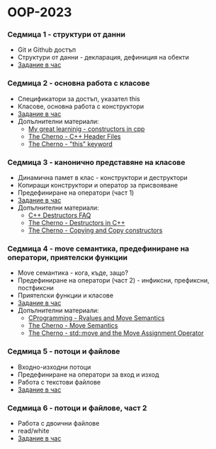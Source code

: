 # OOP-2023

### Седмица 1 - структури от данни
- Git и Github достъп
- Структури от данни - декларация, дефиниция на обекти
- [Задание в час](https://classroom.github.com/a/YkciM_Zg)


### Седмица 2 - основна работа с класове
- Спецификатори за достъп, указател this
- Класове, основна работа с конструктори
- [Задание в час](https://classroom.github.com/a/4ByF8gxM)
- Допълнителни материали:
    - [My great learninig - constructors in cpp](https://www.mygreatlearning.com/blog/constructor-in-cpp/)
    - [The Cherno - C++ Header Files](https://www.youtube.com/watch?v=9RJTQmK0YPI)
    - [The Cherno - "this" keyword](https://www.youtube.com/watch?v=Z_hPJ_EhceI)


### Седмица 3 - канонично представяне на класове
- Динамична памет в клас - конструктори и деструктори
- Копиращи конструктори и оператор за присвояване
- Предефиниране на оператори (част 1)
- [Задание в час](https://classroom.github.com/a/CXc20QwU)
- Допълнителни материали:
    - [C++ Destructors FAQ](https://isocpp.org/wiki/faq/dtors)
    - [The Cherno - Destructors in C++](https://www.youtube.com/watch?v=D8cWquReFqw)
    - [The Cherno - Copying and Copy constructors](https://www.youtube.com/watch?v=BvR1Pgzzr38)


### Седмица 4 - move семантика, предефиниране на оператори, приятелски функции
- Move семантика - кога, къде, защо?
- Предефиниране на оператори (част 2) - инфиксни, префиксни, постфиксни
- Приятелски функции и класове
- [Задание в час](https://classroom.github.com/a/zU7x7DlF)
- Допълнителни материали:
    - [CProgramming - Rvalues and Move Semantics](https://www.cprogramming.com/c++11/rvalue-references-and-move-semantics-in-c++11.html)
    - [The Cherno - Move Semantics](https://www.youtube.com/watch?v=ehMg6zvXuMY)
    - [The Cherno - std::move and the Move Assignment Operator](https://www.youtube.com/watch?v=OWNeCTd7yQE)


### Седмица 5 - потоци и файлове
- Входно-изходни потоци
- Предефиниране на оператори за вход и изход
- Работа с текстови файлове
- [Задание в час](https://classroom.github.com/a/PLMRuwCQ)


### Седмица 6 - потоци и файлове, част 2
- Работа с двоични файлове
- read/white
- [Задание в час](https://classroom.github.com/a/5T0RRVs2)
